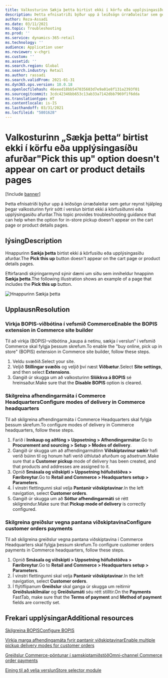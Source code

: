 ```yaml
---
title: Valkosturinn Sækja þetta birtist ekki í körfu eða upplýsingasíðu afurðar
description: Þetta efnisatriði býður upp á leiðsögn úrræðaleitar sem getur reynst hjálpleg þegar valkosturinn fyrir sótt í verslun birtist ekki á körfusíðunni eða upplýsingasíðu afurðar.
author: Reza-Assadi
ms.date: 03/11/2021
ms.topic: Troubleshooting
ms.prod: ''
ms.service: dynamics-365-retail
ms.technology: ''
audience: Application user
ms.reviewer: v-chgri
ms.custom: ''
ms.assetid: ''
ms.search.region: Global
ms.search.industry: Retail
ms.author: rassadi
ms.search.validFrom: 2021-01-31
ms.dyn365.ops.version: 10.0.18
ms.openlocfilehash: 46eeed18bb547035603d7e9a01e8f131a2393f01
ms.sourcegitcommit: 3cdc42346bb653c13ab33a7142dbb7969f1f6dda
ms.translationtype: HT
ms.contentlocale: is-IS
ms.lasthandoff: 03/31/2021
ms.locfileid: "5801628"
---
```

# <a name="pick-this-up-option-doesnt-appear-on-cart-or-product-details-pages"></a><span data-ttu-id="c7f44-103">Valkosturinn „Sækja þetta“ birtist ekki í körfu eða upplýsingasíðu afurðar</span><span class="sxs-lookup"><span data-stu-id="c7f44-103">"Pick this up" option doesn't appear on cart or product details pages</span></span>

[!include [banner](../../includes/banner.md)]

<span data-ttu-id="c7f44-104">Þetta efnisatriði býður upp á leiðsögn úrræðaleitar sem getur reynst hjálpleg þegar valkosturinn fyrir sótt í verslun birtist ekki á körfusíðunni eða upplýsingasíðu afurðar.</span><span class="sxs-lookup"><span data-stu-id="c7f44-104">This topic provides troubleshooting guidance that can help when the option for in-store pickup doesn't appear on the cart page or product details pages.</span></span>

## <a name="description"></a><span data-ttu-id="c7f44-105">lýsing</span><span class="sxs-lookup"><span data-stu-id="c7f44-105">Description</span></span>

<span data-ttu-id="c7f44-106">Hnappurinn **Sækja þetta** birtist ekki á körfusíðu eða upplýsingasíðu afurðar.</span><span class="sxs-lookup"><span data-stu-id="c7f44-106">The **Pick this up** button doesn't appear on the cart page or product details pages.</span></span>

<span data-ttu-id="c7f44-107">Eftirfarandi skýringarmynd sýnir dæmi um síðu sem inniheldur hnappinn **Sækja þetta**.</span><span class="sxs-lookup"><span data-stu-id="c7f44-107">The following illustration shows an example of a page that includes the **Pick this up** button.</span></span>

![Hnappurinn Sækja þetta](media/pickup-button-missing.jpg)

## <a name="resolution"></a><span data-ttu-id="c7f44-109">Upplausn</span><span class="sxs-lookup"><span data-stu-id="c7f44-109">Resolution</span></span>

### <a name="enable-the-bopis-extension-in-commerce-site-builder"></a><span data-ttu-id="c7f44-110">Virkja BOPIS-viðbótina í vefsmið Commerce</span><span class="sxs-lookup"><span data-stu-id="c7f44-110">Enable the BOPIS extension in Commerce site builder</span></span>

<span data-ttu-id="c7f44-111">Til að virkja (BOPIS)-viðbótina „kaupa á netinu, sækja í verslun“ í vefsmið Commerce skal fylgja þessum skrefum.</span><span class="sxs-lookup"><span data-stu-id="c7f44-111">To enable the "buy online, pick up in store" (BOPIS) extension in Commerce site builder, follow these steps.</span></span>

1. <span data-ttu-id="c7f44-112">Veldu svæðið.</span><span class="sxs-lookup"><span data-stu-id="c7f44-112">Select your site.</span></span>
1. <span data-ttu-id="c7f44-113">Veljið **Stillingar svæðis** og veljið því næst **Viðbætur**.</span><span class="sxs-lookup"><span data-stu-id="c7f44-113">Select **Site settings**, and then select **Extensions**.</span></span>
1. <span data-ttu-id="c7f44-114">Gangið úr skugga um að valkosturinn **Slökkva á BOPIS** sé hreinsaður.</span><span class="sxs-lookup"><span data-stu-id="c7f44-114">Make sure that the **Disable BOPIS** option is cleared.</span></span>

### <a name="configure-modes-of-delivery-in-commerce-headquarters"></a><span data-ttu-id="c7f44-115">Skilgreina afhendingarmáta í Commerce Headquarters</span><span class="sxs-lookup"><span data-stu-id="c7f44-115">Configure modes of delivery in Commerce headquarters</span></span>

<span data-ttu-id="c7f44-116">Til að skilgreina afhendingarmáta í Commerce Headquarters skal fylgja þessum skrefum.</span><span class="sxs-lookup"><span data-stu-id="c7f44-116">To configure modes of delivery in Commerce headquarters, follow these steps.</span></span>

1. <span data-ttu-id="c7f44-117">Farið í **Innkaup og aðföng \> Uppsetning \> Afhendingarmátar**.</span><span class="sxs-lookup"><span data-stu-id="c7f44-117">Go to **Procurement and sourcing \> Setup \> Modes of delivery**.</span></span>
1. <span data-ttu-id="c7f44-118">Gangið úr skugga um að afhendingarmátinn **Viðskiptavinur sækir** hafi verið búinn til og honum hafi verið úthlutað afurðum og aðsetrum.</span><span class="sxs-lookup"><span data-stu-id="c7f44-118">Make sure that a **Customer pickup** mode of delivery has been created, and that products and addresses are assigned to it.</span></span>
1. <span data-ttu-id="c7f44-119">Opnið **Smásala og viðskipti \> Uppsetning höfuðstöðva \> Færibreytur**.</span><span class="sxs-lookup"><span data-stu-id="c7f44-119">Go to **Retail and Commerce \> Headquarters setup \> Parameters**.</span></span>
1. <span data-ttu-id="c7f44-120">Í vinstri flettingunni skal velja **Pantanir viðskiptavinar**.</span><span class="sxs-lookup"><span data-stu-id="c7f44-120">In the left navigation, select **Customer orders**.</span></span>
1. <span data-ttu-id="c7f44-121">Gangið úr skugga um að **Sóttur afhendingarmáti** sé rétt skilgreindur.</span><span class="sxs-lookup"><span data-stu-id="c7f44-121">Make sure that **Pickup mode of delivery** is correctly configured.</span></span>

### <a name="configure-customer-orders-payments"></a><span data-ttu-id="c7f44-122">Skilgreina greiðslur vegna pantana viðskiptavina</span><span class="sxs-lookup"><span data-stu-id="c7f44-122">Configure customer orders payments</span></span>

<span data-ttu-id="c7f44-123">Til að skilgreina greiðslur vegna pantana viðskiptavina í Commerce Headquarters skal fylgja þessum skrefum.</span><span class="sxs-lookup"><span data-stu-id="c7f44-123">To configure customer orders payments in Commerce headquarters, follow these steps.</span></span>

1. <span data-ttu-id="c7f44-124">Opnið **Smásala og viðskipti \> Uppsetning höfuðstöðva \> Færibreytur**.</span><span class="sxs-lookup"><span data-stu-id="c7f44-124">Go to **Retail and Commerce \> Headquarters setup \> Parameters**.</span></span>
1. <span data-ttu-id="c7f44-125">Í vinstri flettingunni skal velja **Pantanir viðskiptavinar**.</span><span class="sxs-lookup"><span data-stu-id="c7f44-125">In the left navigation, select **Customer orders**.</span></span>
1. <span data-ttu-id="c7f44-126">Í flýtiflipanum **Greiðslur** skal ganga úr skugga um reitirnir **Greiðsluskilmálar** og **Greiðslumáti** séu rétt stilltir.</span><span class="sxs-lookup"><span data-stu-id="c7f44-126">On the **Payments** FastTab, make sure that the **Terms of payment** and **Method of payment** fields are correctly set.</span></span>

## <a name="additional-resources"></a><span data-ttu-id="c7f44-127">Frekari upplýsingar</span><span class="sxs-lookup"><span data-stu-id="c7f44-127">Additional resources</span></span>

[<span data-ttu-id="c7f44-128">Skilgreina BOPIS</span><span class="sxs-lookup"><span data-stu-id="c7f44-128">Configure BOPIS</span></span>](../cpe-bopis.md)

[<span data-ttu-id="c7f44-129">Virkja marga afhendingamáta fyrir pantanir viðskiptavinar</span><span class="sxs-lookup"><span data-stu-id="c7f44-129">Enable multiple pickup delivery modes for customer orders</span></span>](../multiple-pickup-modes.md)

[<span data-ttu-id="c7f44-130">Greiðslur Commerce-pöntunar í samskiptamiðstöð</span><span class="sxs-lookup"><span data-stu-id="c7f44-130">Omni-channel Commerce order payments</span></span>](../dev-itpro/commerce-payments.md)

[<span data-ttu-id="c7f44-131">Eining til að velja verslun</span><span class="sxs-lookup"><span data-stu-id="c7f44-131">Store selector module</span></span>](../store-selector.md)
